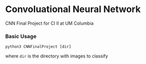 # Convoluational Neural Network
CNN Final Project for CI II at UM Columbia

### Basic Usage
```
python3 CNNFinalProject [dir]
```
where `dir` is the directory with images to classify
